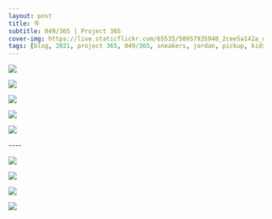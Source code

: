 ```yaml
---
layout: post
title: 牛
subtitle: 049/365 | Project 365
cover-img: https://live.staticflickr.com/65535/50957935948_2cee5a142a_o.jpg
tags: [blog, 2021, project 365, 049/365, sneakers, jordan, pickup, kids]
---
```

<p class="post-img-wrap">
  <img src="https://live.staticflickr.com/65535/50957042418_8f0fca7846_h.jpg">
</p>
<p class="post-img-wrap">
  <img src="https://live.staticflickr.com/65535/50957848692_03255cec30_h.jpg">
</p>
<p class="post-img-wrap">
  <img src="https://live.staticflickr.com/65535/50957848817_7d9cd0ea54_h.jpg">
</p>
<p class="post-img-wrap">
  <img src="https://live.staticflickr.com/65535/50957041908_0d37775b19_h.jpg">
</p>
<p class="post-img-wrap">
  <img src="https://live.staticflickr.com/65535/50957848367_3207e1e7c3_h.jpg">
</p>
----

<p class="post-img-wrap">
  <img src="https://live.staticflickr.com/65535/50957216023_880dbd310c_h.jpg">
</p>
<p class="post-img-wrap">
  <img src="https://live.staticflickr.com/65535/50957237368_39148675a5_h.jpg">
</p>
<p class="post-img-wrap">
  <img src="https://live.staticflickr.com/65535/50957226118_97130b931d_h.jpg">
</p>
<p class="post-img-wrap">
  <img src="https://live.staticflickr.com/65535/50957041873_f9befa75cf_h.jpg">
</p>
